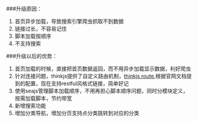 ###升级原因：
1. 首页异步加载，导致搜索引擎爬虫抓取不到数据
2. 链接过长，不容易记住
3. 脚本加载按顺序
4. 不支持搜索

###升级以后的优势：
1. 首页加载的时候，直接把首页数据返回，而不用异步加载显示数据，利好爬虫
2. 针对连接问题，thinkjs提供了自定义路由机制，[thinkjs route](http://thinkjs.org/doc/route.html),根据官网文档提到的配置，现在支持restful风格式链接，简单好记
3. 使用seajs管理脚本加载顺序，不用再担心脚本顺序问题，同时分模块定义，按需加载脚本，节约带宽
4. 新增搜索功能
5. 增加分类导航，增加分页支持点分类跳转到对应的分类